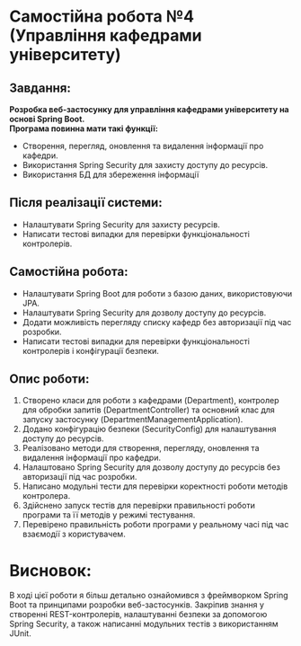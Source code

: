 # Самостійна робота №4 (Управління кафедрами університету)

## Завдання:

**Розробка веб-застосунку для управління кафедрами університету на основі Spring Boot.**<br>
**Програма повинна мати такі функції:**

- Створення, перегляд, оновлення та видалення інформації про кафедри.
- Використання Spring Security для захисту доступу до ресурсів.
- Використання БД для збереження інформації

## Після реалізації системи:

- Налаштувати Spring Security для захисту ресурсів.
- Написати тестові випадки для перевірки функціональності контролерів.

## Самостійна робота:

- Налаштувати Spring Boot для роботи з базою даних, використовуючи JPA.
- Налаштувати Spring Security для дозволу доступу до ресурсів.
- Додати можливість перегляду списку кафедр без авторизації під час розробки.
- Написати тестові випадки для перевірки функціональності контролерів і конфігурації безпеки.

## Опис роботи:

1. Створено класи для роботи з кафедрами (Department), контролер для обробки запитів (DepartmentController) та основний клас для запуску застосунку (DepartmentManagementApplication).
2. Додано конфігурацію безпеки (SecurityConfig) для налаштування доступу до ресурсів.
3. Реалізовано методи для створення, перегляду, оновлення та видалення інформації про кафедри.
4. Налаштовано Spring Security для дозволу доступу до ресурсів без авторизації під час розробки.
5. Написано модульні тести для перевірки коректності роботи методів контролера.
6. Здійснено запуск тестів для перевірки правильності роботи програми та її методів у режимі тестування.
7. Перевірено правильність роботи програми у реальному часі під час взаємодії з користувачем.

# Висновок:

В ході цієї роботи я більш детально ознайомився з фреймворком Spring Boot та принципами розробки веб-застосунків. Закріпив знання у створенні REST-контролерів, налаштуванні безпеки за допомогою Spring Security, а також написанні модульних тестів з використанням JUnit.

